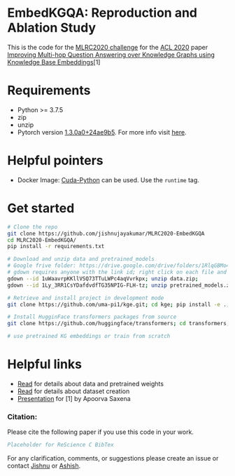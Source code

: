 # EmbedKGQA: Reproduction and Ablation Study 
This is the code for the [MLRC2020 challenge](https://paperswithcode.com/rc2020) for the [ACL 2020](https://acl2020.org/) paper [Improving Multi-hop Question Answering over Knowledge Graphs using Knowledge Base Embeddings](https://malllabiisc.github.io/publications/papers/final_embedkgqa.pdf)[1]

# Requirements
- Python >= 3.7.5
- zip
- unzip
- Pytorch version [1.3.0a0+24ae9b5](https://github.com/pytorch/pytorch/tree/24ae9b504094937fbc7c24012fbe5c601e024bcd). For more info visit [here](https://docs.nvidia.com/deeplearning/frameworks/pytorch-release-notes/rel_19-10.html).


# Helpful pointers
- Docker Image: [Cuda-Python](https://hub.docker.com/r/qts8n/cuda-python/) can be used. Use the `runtime` tag.

# Get started

```bash
# Clone the repo
git clone https://github.com/jishnujayakumar/MLRC2020-EmbedKGQA
cd MLRC2020-EmbedKGQA/
pip install -r requirements.txt

# Download and unzip data and pretrained_models
# Google frive folder: https://drive.google.com/drive/folders/1RlqGBMo45lTmWz9MUPTq-0KcjSd3ujxc
# gdown requires anyone with the link id; right click on each file and get it 
gdown --id 1uWaavrpKKllVSQ73TTuLWPc4aqVvrkpx; unzip data.zip;
gdown --id 1Ly_3RR1CsYDafdvdfTG35NPIG-FLH-tz; unzip pretrained_models.zip;

# Retrieve and install project in development mode
git clone https://github.com/uma-pi1/kge.git; cd kge; pip install -e .;

# Install HugginFace transformers packages from source
git clone https://github.com/huggingface/transformers; cd transformers; pip install .;

# use pretrained KG embeddings or train from scratch
```


# Helpful links
- [Read](https://github.com/malllabiisc/EmbedKGQA#instructions) for details about data and pretrained weights 
- [Read](https://github.com/malllabiisc/EmbedKGQA#dataset-creation) for details about dataset creation
- [Presentation](https://slideslive.com/38929421/improving-multihop-question-answering-over-knowledge-graphs-using-knowledge-base-embeddings) for [1] by Apoorva Saxena


### Citation:
Please cite the following paper if you use this code in your work.

```bibtex
Placeholder for ReScience C BibTex
```

For any clarification, comments, or suggestions please create an issue or contact [Jishnu](https://jishnujayakumar.github.io/) or [Ashish](mailto:asardana@nvidia.com).
